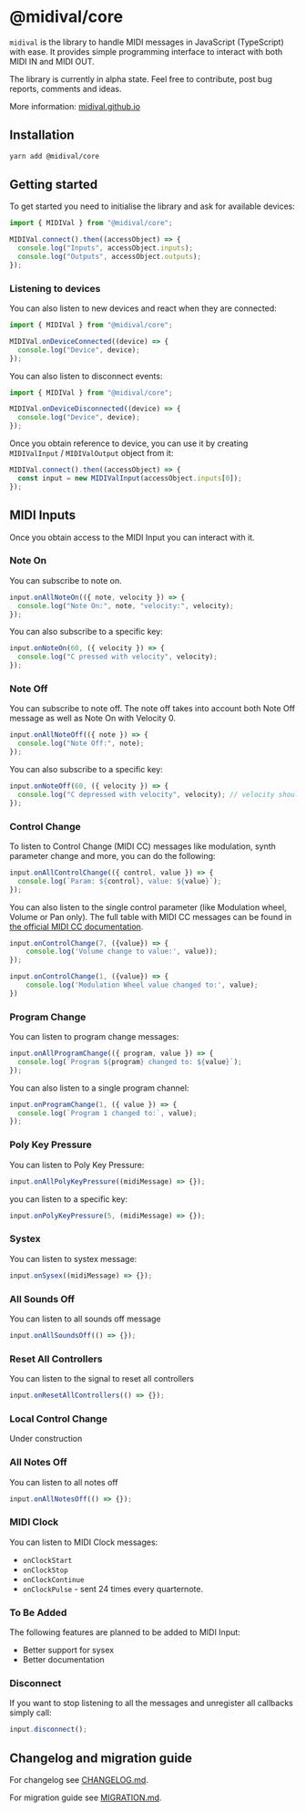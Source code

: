 # @midival/core

`midival` is the library to handle MIDI messages in JavaScript (TypeScript) with ease. It provides simple programming interface to interact with both MIDI IN and MIDI OUT.

The library is currently in alpha state. Feel free to contribute, post bug reports, comments and ideas.

More information: [midival.github.io](https://midival.github.io)

## Installation

```bash
yarn add @midival/core
```

## Getting started

To get started you need to initialise the library and ask for available devices:

```javascript
import { MIDIVal } from "@midival/core";

MIDIVal.connect().then((accessObject) => {
  console.log("Inputs", accessObject.inputs);
  console.log("Outputs", accessObject.outputs);
});
```

### Listening to devices

You can also listen to new devices and react when they are connected:

```javascript
import { MIDIVal } from "@midival/core";

MIDIVal.onDeviceConnected((device) => {
  console.log("Device", device);
});
```

You can also listen to disconnect events:

```javascript
import { MIDIVal } from "@midival/core";

MIDIVal.onDeviceDisconnected((device) => {
  console.log("Device", device);
});
```

Once you obtain reference to device, you can use it by creating `MIDIValInput` / `MIDIValOutput` object from it:

```javascript
MIDIVal.connect().then((accessObject) => {
  const input = new MIDIValInput(accessObject.inputs[0]);
});
```

## MIDI Inputs

Once you obtain access to the MIDI Input you can interact with it.

### Note On

You can subscribe to note on.

```javascript
input.onAllNoteOn(({ note, velocity }) => {
  console.log("Note On:", note, "velocity:", velocity);
});
```

You can also subscribe to a specific key:

```javascript
input.onNoteOn(60, ({ velocity }) => {
  console.log("C pressed with velocity", velocity);
});
```

### Note Off

You can subscribe to note off. The note off takes into account both Note Off message as well as Note On with Velocity 0.

```javascript
input.onAllNoteOff(({ note }) => {
  console.log("Note Off:", note);
});
```

You can also subscribe to a specific key:

```javascript
input.onNoteOff(60, ({ velocity }) => {
  console.log("C depressed with velocity", velocity); // velocity should be 0.
});
```

### Control Change

To listen to Control Change (MIDI CC) messages like modulation, synth parameter change and more, you can do the following:

```javascript
input.onAllControlChange(({ control, value }) => {
  console.log(`Param: ${control}, value: ${value}`);
});
```

You can also listen to the single control parameter (like Modulation wheel, Volume or Pan only). The full table with MIDI CC messages can be found in [the official MIDI CC documentation](https://www.midi.org/specifications-old/item/table-3-control-change-messages-data-bytes-2).

```javascript
input.onControlChange(7, ({value}) => {
    console.log('Volume change to value:', value));
});

input.onControlChange(1, ({value}) => {
    console.log('Modulation Wheel value changed to:', value);
})
```

### Program Change

You can listen to program change messages:

```javascript
input.onAllProgramChange(({ program, value }) => {
  console.log(`Program ${program} changed to: ${value}`);
});
```

You can also listen to a single program channel:

```javascript
input.onProgramChange(1, ({ value }) => {
  console.log(`Program 1 changed to:`, value);
});
```

### Poly Key Pressure

You can listen to Poly Key Pressure:

```javascript
input.onAllPolyKeyPressure((midiMessage) => {});
```

you can listen to a specific key:

```javascript
input.onPolyKeyPressure(5, (midiMessage) => {});
```

### Systex

You can listen to systex message:

```javascript
input.onSysex((midiMessage) => {});
```

### All Sounds Off

You can listen to all sounds off message

```javascript
input.onAllSoundsOff(() => {});
```

### Reset All Controllers

You can listen to the signal to reset all controllers

```javascript
input.onResetAllControllers(() => {});
```

### Local Control Change

Under construction

### All Notes Off

You can listen to all notes off

```javascript
input.onAllNotesOff(() => {});
```

### MIDI Clock

You can listen to MIDI Clock messages:

- `onClockStart`
- `onClockStop`
- `onClockContinue`
- `onClockPulse` - sent 24 times every quarternote.

### To Be Added

The following features are planned to be added to MIDI Input:

- Better support for sysex
- Better documentation

### Disconnect

If you want to stop listening to all the messages and unregister all callbacks simply call:

```javascript
input.disconnect();
```

## Changelog and migration guide

For changelog see [CHANGELOG.md](./CHANGELOG.md).

For migration guide see [MIGRATION.md](./MIGRATION.md).
